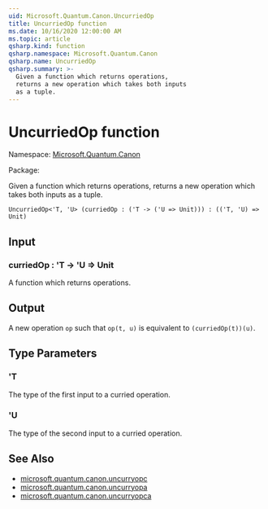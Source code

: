 ```yaml
---
uid: Microsoft.Quantum.Canon.UncurriedOp
title: UncurriedOp function
ms.date: 10/16/2020 12:00:00 AM
ms.topic: article
qsharp.kind: function
qsharp.namespace: Microsoft.Quantum.Canon
qsharp.name: UncurriedOp
qsharp.summary: >-
  Given a function which returns operations,
  returns a new operation which takes both inputs
  as a tuple.
---
```


# UncurriedOp function

Namespace: [Microsoft.Quantum.Canon](xref:Microsoft.Quantum.Canon)

Package: [](https://nuget.org/packages/)


Given a function which returns operations,returns a new operation which takes both inputsas a tuple.

```Q#
UncurriedOp<'T, 'U> (curriedOp : ('T -> ('U => Unit))) : (('T, 'U) => Unit)
```


## Input

### curriedOp : 'T -> 'U => Unit 

A function which returns operations.



## Output

A new operation `op` such that `op(t, u)` is equivalentto `(curriedOp(t))(u)`.

## Type Parameters

### 'T

The type of the first input to a curried operation.


### 'U

The type of the second input to a curried operation.



## See Also

- [microsoft.quantum.canon.uncurryopc](xref:microsoft.quantum.canon.uncurryopc)
- [microsoft.quantum.canon.uncurryopa](xref:microsoft.quantum.canon.uncurryopa)
- [microsoft.quantum.canon.uncurryopca](xref:microsoft.quantum.canon.uncurryopca)
